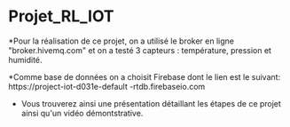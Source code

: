 # Projet_RL_IOT
*Pour la réalisation de ce projet, on a utilisé le broker en ligne "broker.hivemq.com" et on a testé 3 
capteurs : température, pression et humidité.


*Comme base de données on a choisit Firebase dont le lien est le suivant: https://project-iot-d031e-default
-rtdb.firebaseio.com

* Vous trouverez ainsi une présentation détaillant les étapes de ce projet ainsi qu'un vidéo démontstrative. 

